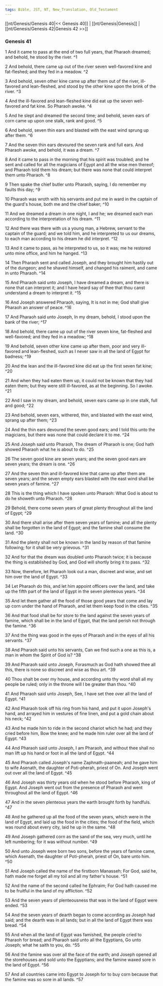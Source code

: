 ```yaml
---
tags: Bible, JST, NT, New_Translation, Old_Testament
---
```


[[nt/Genesis/Genesis 40|<< Genesis 40]] | [[nt/Genesis|Genesis]] | [[nt/Genesis/Genesis 42|Genesis 42 >>]]

### Genesis 41

1 And it came to pass at the end of two full years, that Pharaoh dreamed; and behold, he stood by the river.  ^1

2 And behold, there came up out of the river seven well-favored kine and fat-fleshed; and they fed in a meadow.  ^2

3 And behold, seven other kine came up after them out of the river, ill-favored and lean-fleshed, and stood by the other kine upon the brink of the river.  ^3

4 And the ill-favored and lean-fleshed kine did eat up the seven well-favored and fat kine. So Pharaoh awoke.  ^4

5 And he slept and dreamed the second time; and behold, seven ears of corn came up upon one stalk, rank and good.  ^5

6 And behold, seven thin ears and blasted with the east wind sprung up after them.  ^6

7 And the seven thin ears devoured the seven rank and full ears. And Pharaoh awoke, and behold, it was a dream.  ^7

8 And it came to pass in the morning that his spirit was troubled; and he sent and called for all the magicians of Egypt and all the wise men thereof; and Pharaoh told them his dream; but there was none that could interpret them unto Pharaoh.  ^8

9 Then spake the chief butler unto Pharaoh, saying, I do remember my faults this day;  ^9

10 Pharaoh was wroth with his servants and put me in ward in the captain of the guard\'s house, both me and the chief baker;  ^10

11 And we dreamed a dream in one night, I and he; we dreamed each man according to the interpretation of his dream.  ^11

12 And there was there with us a young man, a Hebrew, servant to the captain of the guard; and we told him, and he interpreted to us our dreams, to each man according to his dream he did interpret.  ^12

13 And it came to pass, as he interpreted to us, so it was; me he restored unto mine office, and him he hanged.  ^13

14 Then Pharaoh sent and called Joseph, and they brought him hastily out of the dungeon; and he shaved himself, and changed his raiment, and came in unto Pharaoh.  ^14

15 And Pharaoh said unto Joseph, I have dreamed a dream, and there is none that can interpret it; and I have heard say of thee that thou canst understand a dream to interpret it.  ^15

16 And Joseph answered Pharaoh, saying, It is not in me; God shall give Pharaoh an answer of peace.  ^16

17 And Pharaoh said unto Joseph, In my dream, behold, I stood upon the bank of the river;  ^17

18 And behold, there came up out of the river seven kine, fat-fleshed and well-favored; and they fed in a meadow;  ^18

19 And behold, seven other kine came up after them, poor and very ill-favored and lean-fleshed, such as I never saw in all the land of Egypt for badness;  ^19

20 And the lean and the ill-favored kine did eat up the first seven fat kine;  ^20

21 And when they had eaten them up, it could not be known that they had eaten them; but they were still ill-favored, as at the beginning. So I awoke.  ^21

22 And I saw in my dream, and behold, seven ears came up in one stalk, full and good;  ^22

23 And behold, seven ears, withered, thin, and blasted with the east wind, sprang up after them;  ^23

24 And the thin ears devoured the seven good ears; and I told this unto the magicians, but there was none that could declare it to me.  ^24

25 And Joseph said unto Pharaoh, The dream of Pharaoh is one; God hath showed Pharaoh what he is about to do.  ^25

26 The seven good kine are seven years; and the seven good ears are seven years; the dream is one.  ^26

27 And the seven thin and ill-favored kine that came up after them are seven years; and the seven empty ears blasted with the east wind shall be seven years of famine.  ^27

28 This is the thing which I have spoken unto Pharaoh: What God is about to do he showeth unto Pharaoh.  ^28

29 Behold, there come seven years of great plenty throughout all the land of Egypt;  ^29

30 And there shall arise after them seven years of famine; and all the plenty shall be forgotten in the land of Egypt; and the famine shall consume the land.  ^30

31 And the plenty shall not be known in the land by reason of that famine following; for it shall be very grievous.  ^31

32 And for that the dream was doubled unto Pharaoh twice; it is because the thing is established by God, and God will shortly bring it to pass.  ^32

33 Now, therefore, let Pharaoh look out a man, discreet and wise, and set him over the land of Egypt.  ^33

34 Let Pharaoh do this, and let him appoint officers over the land, and take up the fifth part of the land of Egypt in the seven plenteous years.  ^34

35 And let them gather all the food of those good years that come and lay up corn under the hand of Pharaoh, and let them keep food in the cities.  ^35

36 And that food shall be for store to the land against the seven years of famine, which shall be in the land of Egypt, that the land perish not through the famine.  ^36

37 And the thing was good in the eyes of Pharaoh and in the eyes of all his servants.  ^37

38 And Pharaoh said unto his servants, Can we find such a one as this is, a man in whom the Spirit of God is?  ^38

39 And Pharaoh said unto Joseph, Forasmuch as God hath showed thee all this, there is none so discreet and wise as thou art.  ^39

40 Thou shalt be over my house, and according unto thy word shall all my people be ruled; only in the throne will I be greater than thou.  ^40

41 And Pharaoh said unto Joseph, See, I have set thee over all the land of Egypt.  ^41

42 And Pharaoh took off his ring from his hand, and put it upon Joseph\'s hand, and arrayed him in vestures of fine linen, and put a gold chain about his neck;  ^42

43 And he made him to ride in the second chariot which he had; and they cried before him, Bow the knee; and he made him ruler over all the land of Egypt.  ^43

44 And Pharaoh said unto Joseph, I am Pharaoh, and without thee shall no man lift up his hand or foot in all the land of Egypt.  ^44

45 And Pharaoh called Joseph\'s name Zaphnath-paaneah; and he gave him to wife Asenath, the daughter of Poti-pherah, priest of On. And Joseph went out over all the land of Egypt.  ^45

46 And Joseph was thirty years old when he stood before Pharaoh, king of Egypt. And Joseph went out from the presence of Pharaoh and went throughout all the land of Egypt.  ^46

47 And in the seven plenteous years the earth brought forth by handfuls.  ^47

48 And he gathered up all the food of the seven years, which were in the land of Egypt, and laid up the food in the cities; the food of the field, which was round about every city, laid he up in the same.  ^48

49 And Joseph gathered corn as the sand of the sea, very much, until he left numbering; for it was without number.  ^49

50 And unto Joseph were born two sons, before the years of famine came, which Asenath, the daughter of Poti-pherah, priest of On, bare unto him.  ^50

51 And Joseph called the name of the firstborn Manasseh; For God, said he, hath made me forget all my toil and all my father\'s house.  ^51

52 And the name of the second called he Ephraim; For God hath caused me to be fruitful in the land of my affliction.  ^52

53 And the seven years of plenteousness that was in the land of Egypt were ended.  ^53

54 And the seven years of dearth began to come according as Joseph had said; and the dearth was in all lands; but in all the land of Egypt there was bread.  ^54

55 And when all the land of Egypt was famished, the people cried to Pharaoh for bread; and Pharaoh said unto all the Egyptians, Go unto Joseph; what he saith to you, do.  ^55

56 And the famine was over all the face of the earth; and Joseph opened all the storehouses and sold unto the Egyptians; and the famine waxed sore in the land of Egypt.  ^56

57 And all countries came into Egypt to Joseph for to buy corn because that the famine was so sore in all lands.  ^57

 
